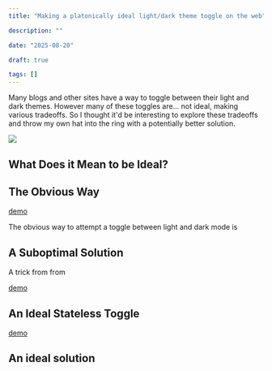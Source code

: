 ```yaml
---
title: "Making a platonically ideal light/dark theme toggle on the web"

description: ""

date: "2025-08-20"

draft: true

tags: []
---
```


Many blogs and other sites have a way to toggle between their light and dark themes.
However many of these toggles are... not ideal, making various tradeoffs.
So I thought it'd be interesting to explore these tradeoffs and throw my own hat into the ring with a potentially better solution.

<a href="https://xkcd.com/927/"><img src="https://imgs.xkcd.com/comics/standards_2x.png"></a>

## What Does it Mean to be Ideal?


## The Obvious Way

[demo](/static/demos/light-dark-demo-1)

The obvious way to attempt a toggle between light and dark mode is 

## A Suboptimal Solution

A trick from from [](https://www.joshwcomeau.com/react/dark-mode/)

[demo](/static/demos/light-dark-demo-2)


## An Ideal Stateless Toggle

[demo]()

## An ideal solution


